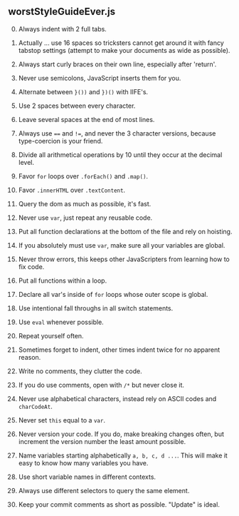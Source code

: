 ## worstStyleGuideEver.js

0. Always indent with 2 full tabs.

1. Actually ... use 16 spaces so tricksters cannot get around it with fancy tabstop settings
(attempt to make your documents as wide as possible).

2. Always start curly braces on their own line, especially after 'return'.

3. Never use semicolons, JavaScript inserts them for you.

4. Alternate between `}())` and `})()` with IIFE's.

5. Use 2 spaces between every character.

6. Leave several spaces at the end of most lines.

7. Always use `==` and `!=`, and never the 3 character versions, because type-coercion is your friend.

8. Divide all arithmetical operations by 10 until they occur at the decimal level.

9. Favor `for` loops over `.forEach()` and `.map()`.

10. Favor `.innerHTML` over `.textContent`.

11. Query the dom as much as possible, it's fast.

12. Never use `var`, just repeat any reusable code.

13. Put all function declarations at the bottom of the file and rely on hoisting.

14. If you absolutely must use `var`, make sure all your variables are global.

15. Never throw errors, this keeps other JavaScripters from learning how to fix code.

16. Put all functions within a loop.

17. Declare all var's inside of `for` loops whose outer scope is global.

18. Use intentional fall throughs in all switch statements.

19. Use `eval` whenever possible.

20. Repeat yourself often.

21. Sometimes forget to indent, other times indent twice for no apparent reason.

22. Write no comments, they clutter the code.

23. If you do use comments, open with `/*` but never close it.

24. Never use alphabetical characters, instead rely on ASCII codes and `charCodeAt`.

25. Never set `this` equal to a `var`.

26. Never version your code. If you do, make breaking changes often, but increment the version number the least amount possible.

27. Name variables starting alphabetically `a, b, c, d ...`. This will make it easy to know how many variables you have.

28. Use short variable names in different contexts.

29. Always use different selectors to query the same element.

30. Keep your commit comments as short as possible. "Update" is ideal.
